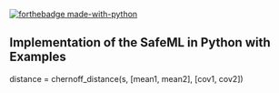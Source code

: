 [![forthebadge made-with-python](http://ForTheBadge.com/images/badges/made-with-python.svg)](https://www.python.org/)

## Implementation of the SafeML in Python with Examples

<prep>distance = chernoff_distance(s, [mean1, mean2], [cov1, cov2])</prep>
